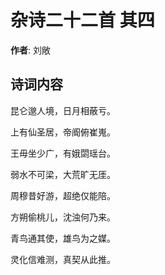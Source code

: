 # 杂诗二十二首  其四

**作者**: 刘敞

## 诗词内容

昆仑邈人境，日月相蔽亏。

上有仙圣居，帝阍俯崔嵬。

王毋坐少广，有娥閟瑶台。

弱水不可梁，大荒旷无厓。

周穆昔好游，超绝仅能陪。

方朔偷桃儿，沈浊何乃来。

青鸟通其使，雄鸟为之媒。

灵化信难测，真契从此推。

